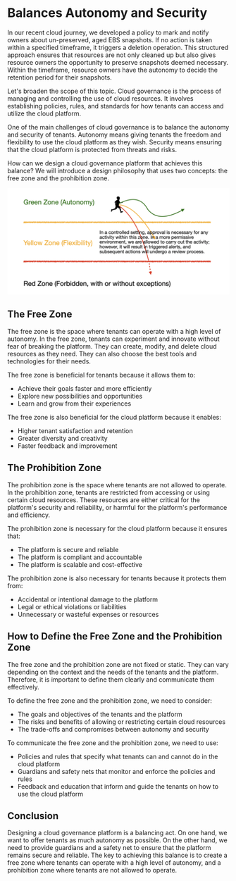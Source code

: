 # Balances Autonomy and Security

In our recent cloud journey, we developed a policy to mark and notify owners about un-preserved, aged EBS snapshots. If no action is taken within a specified timeframe, it triggers a deletion operation. This structured approach ensures that resources are not only cleaned up but also gives resource owners the opportunity to preserve snapshots deemed necessary. Within the timeframe, resource owners have the autonomy to decide the retention period for their snapshots.

Let's broaden the scope of this topic. Cloud governance is the process of managing and controlling the use of cloud resources. It involves establishing policies, rules, and standards for how tenants can access and utilize the cloud platform.

One of the main challenges of cloud governance is to balance the autonomy and security of tenants. Autonomy means giving tenants the freedom and flexibility to use the cloud platform as they wish. Security means ensuring that the cloud platform is protected from threats and risks.

How can we design a cloud governance platform that achieves this balance? We will introduce a design philosophy that uses two concepts: the free zone and the prohibition zone.

<img src="../images/journey/autonomy-and-security-zones.png" width="600px">

## The Free Zone

The free zone is the space where tenants can operate with a high level of autonomy. In the free zone, tenants can experiment and innovate without fear of breaking the platform. They can create, modify, and delete cloud resources as they need. They can also choose the best tools and technologies for their needs.

The free zone is beneficial for tenants because it allows them to:

- Achieve their goals faster and more efficiently
- Explore new possibilities and opportunities
- Learn and grow from their experiences

The free zone is also beneficial for the cloud platform because it enables:

- Higher tenant satisfaction and retention
- Greater diversity and creativity
- Faster feedback and improvement

## The Prohibition Zone

The prohibition zone is the space where tenants are not allowed to operate. In the prohibition zone, tenants are restricted from accessing or using certain cloud resources. These resources are either critical for the platform's security and reliability, or harmful for the platform's performance and efficiency.

The prohibition zone is necessary for the cloud platform because it ensures that:

- The platform is secure and reliable
- The platform is compliant and accountable
- The platform is scalable and cost-effective

The prohibition zone is also necessary for tenants because it protects them from:

- Accidental or intentional damage to the platform
- Legal or ethical violations or liabilities
- Unnecessary or wasteful expenses or resources

## How to Define the Free Zone and the Prohibition Zone

The free zone and the prohibition zone are not fixed or static. They can vary depending on the context and the needs of the tenants and the platform. Therefore, it is important to define them clearly and communicate them effectively.

To define the free zone and the prohibition zone, we need to consider:

- The goals and objectives of the tenants and the platform
- The risks and benefits of allowing or restricting certain cloud resources
- The trade-offs and compromises between autonomy and security

To communicate the free zone and the prohibition zone, we need to use:

- Policies and rules that specify what tenants can and cannot do in the cloud platform
- Guardians and safety nets that monitor and enforce the policies and rules
- Feedback and education that inform and guide the tenants on how to use the cloud platform

## Conclusion

Designing a cloud governance platform is a balancing act. On one hand, we want to offer tenants as much autonomy as possible. On the other hand, we need to provide guardians and a safety net to ensure that the platform remains secure and reliable. The key to achieving this balance is to create a free zone where tenants can operate with a high level of autonomy, and a prohibition zone where tenants are not allowed to operate.
